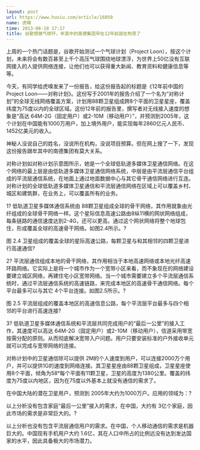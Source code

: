 ```yaml
---
layout: post
url: https://www.huxiu.com/article/16050
name: 虎嗅
time: 2013-06-18 17:17
title: 谷歌想做气球环，牟其中的南德集团早在12年前就在构思了
---
```

上周的一个热门话题是，谷歌开始测试一个气球计划（Project Loon），按这个计划，未来将会有数百甚至上千个高压气球围绕地球漂浮，为世界上50亿没有互联网接入的人提供网络连接，让他们也可以获得重大新闻、教育资料和健康信息等等。

今天，有同学给虎嗅发来了一份报告，给这份报告起的标题是《12年前中国的Project Loon——对称计划》。这份写于2001年的报告介绍了一个名为“对称计划”的全球无线网络覆盖方案，计划用88颗卫星组成跨8个平面的卫星星座，覆盖纬度为75度以内的全球区域。这份12年前的报告里，撰写者对无线接入速度的想象是“高达 64M-2G（固定用户）或2-10M（移动用户）”，并预测到2005年，这个计划在中国能有1000万用户，加上境外用户，能实现每年2860亿元人民币、1452亿美元的收入。

神秘人没说自己的姓名，没说所在机构，没说项目预算。但在网上搜了一下，发现这份报告跟牟其中的南德集团有莫大关系。

对称计划如对称计划示意图所示，她是一个全球低轨道多媒体卫星通信网络。在这个网络的最上层是由低轨道多媒体卫星通信网络系统，中层是由平流层通信平台组成的平流层通信系统，在地面上通过地面数据中心与其它骨干通信网络进行互连。对称计划的全球低轨道多媒体卫星通信和平流层通信网络在区域上可以覆盖乡村、城区和建筑群，在业务上，可以覆盖所有的业务。

1? 低轨道卫星多媒体通信系统由 88颗卫星组成全球的骨干网络，其作用就象由光纤组成的全球骨干网络一样。这个星际信息高速公路由8纵11横的网状网络组成，每条链路的通信速度达到2-4G，还可以更高。通过这个网状网络将整个地球包住，形成覆盖全球的高速骨干网络。如图2.4所示。?

图 2.4 卫星组成的覆盖全球的星际高速公路，每颗卫星与和其相邻的四颗卫星进行高速通信?

2? 平流层通信组成本地的骨干网络，其作用相当于本地高速网络或本地光纤高速环路网络。它实际上是将一个城市作为一个宽带小区来看，而不象现在的网络建设要建立城区网络，再建住宅小区宽带网络。当一个城市需要建立多个平流层通信系统时，通过平流层通信系统的高速链路，来完成本地区的高速骨干通信网络。每个平台最多可以与其它 4个平台连接。如图2.5所示。?

图 2.5 平流层组成的覆盖本地区的高速信息公路，每个平流层平台最多与四个相邻的平台进行高速连接?

3? 低轨道卫星多媒体通信系统和平流层共同完成用户的“最后一公里”的接入工作，其速度可以高达 64M-2G（固定用户）或2-10M（移动用户），信道采用带宽按需分配的原则。从而彻底解决宽带入户问题。用户只要安装标准的户外接收单元就可以完成与宽带网络的连接。

对称计划中的卫星通信除可以提供 2M的个人速度到用户，可以连接2000万个用户，并可以提供1G的速度到网络连接。其卫星星座由88颗卫星组成，卫星星座使用8个平面，倾角为58°每个平面有11颗卫星，卫星的高度为1380公里。覆盖的纬度为75度以内地区，因为在75度以外基本上就没有通信的需求了。

在中国大陆的潜在卫星用户，预测到 2005年大约为1000万户。应用的领域为：?

以上分析没有包含家庭“最后一公里”接入的需求，在中国，大约有 3亿个家庭，因此市场的需求是非常巨大的。?

以上分析也没有包含平流层通信用户的需求。在中国，个人移动通信的需求是机器巨大的。中国现有手机用户大约 1.6亿，其在人口中所占的比例远没有达到发达国家的水平，因此具备极大的市场潜力。

